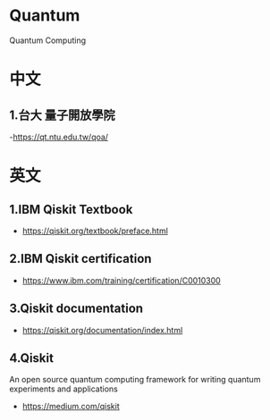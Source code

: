 # Quantum
Quantum Computing

# 中文
## 1.台大 量子開放學院
-https://qt.ntu.edu.tw/qoa/



# 英文
## 1.IBM Qiskit Textbook
- https://qiskit.org/textbook/preface.html

## 2.IBM Qiskit certification
- https://www.ibm.com/training/certification/C0010300

## 3.Qiskit  documentation
- https://qiskit.org/documentation/index.html
 
## 4.Qiskit
An open source quantum computing framework for writing quantum experiments and applications
- https://medium.com/qiskit
